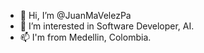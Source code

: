 - 👋 Hi, I’m @JuanMaVelezPa
- 👀 I’m interested in Software Developer, AI.
- 📫 I'm from Medellin, Colombia.
